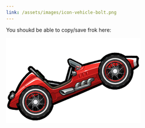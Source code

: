 ```yaml
---
link: /assets/images/icon-vehicle-bolt.png
---
```

You shoukd be able to copy/save frok here:

![](/assets/images/icon-vehicle-bolt.png)
